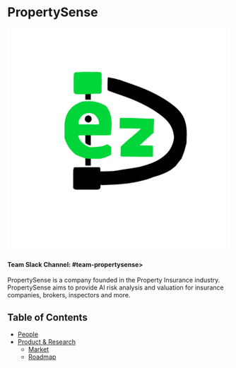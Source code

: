 # PropertySense

![Team Logo](./propertysense_logo.png)

#### Team Slack Channel: #team-propertysense>

PropertySense is a company founded in the Property Insurance industry. PropertySense aims to provide AI risk analysis and valuation for insurance companies, brokers, inspectors and more.

Table of Contents
---

- [People](./team/)
- [Product & Research](./product_research/)
    - [Market](./product_research/market.md)
    - [Roadmap](./product_research/roadmap.md)
